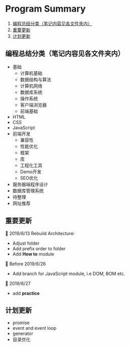 
# Program Summary
1. [编程总结分类（笔记内容见各文件夹内）](#编程总结分类笔记内容见各文件夹内)
2. [重要更新](#重要更新)
3. [计划更新](#计划更新)


## 编程总结分类（笔记内容见各文件夹内）
* 基础
  * 计算机基础
  * 数据结构与算法
  * 计算机网络
  * 数据库系统
  * 操作系统
  * 客户端浏览器
  * 前端基础
* HTML
* CSS
* JavaScript
* 前端开发
  * 兼容性
  * 性能优化
  * 框架
  * 库
  * 工程化工具
  * Demo开发
  * SEO优化
* 服务器端程序设计
* 数据库管理系统
* 待整理
* 网址推荐


## 重要更新
:basketball: 2019/6/13 Rebuild Architecture:
  * Adjust folder
  * Add prefix order to folder
  * Add **How to** module

:basketball: Before 2019/6/26
  * Add branch for JavaScript module, i.e DOM, BOM etc.

:basketball: 2019/6/27
  * add **practice**

## 计划更新
* promise
* event and event loop
* generator
* 目录优化